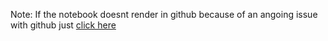 Note: If the notebook doesnt render in github because of an angoing issue with github just [click here](https://nbviewer.jupyter.org/github/naikshubham14/Machine-learning-and-data-analytics/blob/main/Movie%20Grossing%20Prediction%20Using%20Regression%20Tree/Movie%20Dataset-Decision%20Tree%28Regression%29.ipynb)
